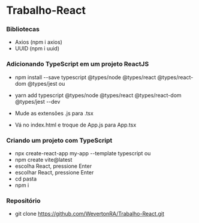# Trabalho-React

### Bibliotecas
 * Axios (npm i axios)
 * UUID (npm i uuid)

### Adicionando TypeScript em um projeto ReactJS
 * npm install --save typescript @types/node @types/react @types/react-dom @types/jest 
 ou 
 * yarn add typescript @types/node @types/react @types/react-dom @types/jest --dev

 * Mude as extensões .js para .tsx
 * Vá no index.html e troque de App.js para App.tsx

### Criando um projeto com TypeScript 
 * npx create-react-app my-app --template typescript
ou
 * npm create vite@latest
 * escolha React, pressione Enter
 * escolhar React, pressione Enter
 * cd pasta
 * npm i

### Repositório
 * git clone https://github.com/WevertonRA/Trabalho-React.git

